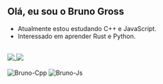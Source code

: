 ## Olá, eu sou o Bruno Gross

- Atualmente estou estudando C++ e JavaScript.
- Interessado em aprender Rust e Python.
<br/>
<div align="left">
  <a href="https://github.com/bvgross">
  <img align="top" src="https://github-readme-stats.vercel.app/api?username=bvgross&show_icons=true&theme=onedark&include_all_commits=true&count_private=true&hide_border=true&border_radius=20"/>
  </a>
  <img align="top" src="https://github-readme-stats.vercel.app/api/top-langs/?username=bvgross&layout=compact&langs_count=6&theme=onedark&hide_border=true&border_radius=20&card_width=250"/>
  </a>
<br/>
</div>
<div align="left" style="display: inline_block"><br>
  <img align="center" alt="Bruno-Cpp" src="https://img.shields.io/badge/C%2B%2B-00599C?style=for-the-badge&logo=c%2B%2B&logoColor=white">
  <img align="center" alt="Bruno-Js" src="https://img.shields.io/badge/JavaScript-323330?style=for-the-badge&logo=javascript&logoColor=F7DF1E">
</div>

